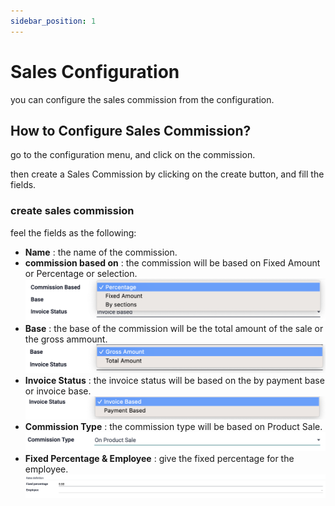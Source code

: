 ```yaml
---
sidebar_position: 1
---
```


# Sales Configuration

you can configure the sales commission from the configuration.

## How to Configure Sales Commission?

go to the configuration menu, and click on the commission.

<!-- ![sales configuration](/img/commission_img/sales_configuration.png) -->

then create a Sales Commission by clicking on the create button, and fill the fields.

### create sales commission

<!-- ![sales commission](/img/commission_img/commission_sales.png) -->

feel the fields as the following:

- **Name** : the name of the commission.
- **commission based on** : the commission will be based on Fixed Amount or Percentage or selection.
  ![commission based](../assets/commission_img/commission_based.png)
- **Base** : the base of the commission will be the total amount of the sale or the gross ammount.
  ![base](../assets/commission_img/base.png)
- **Invoice Status** : the invoice status will be based on the by payment base or invoice base.
  ![invoice status](../assets/commission_img/invoice_based.png)
- **Commission Type** : the commission type will be based on Product Sale.
  ![commission type](../assets/commission_img/commission_type.png)
- **Fixed Percentage & Employee** : give the fixed percentage for the employee.
  ![fixed percentage](../assets/commission_img/fixed_percentage%26employee.png)
